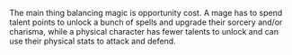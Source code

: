 The main thing balancing magic is opportunity cost. A mage has to spend talent
points to unlock a bunch of spells and upgrade their sorcery and/or charisma,
while a physical character has fewer talents to unlock and can use their
physical stats to attack and defend.
